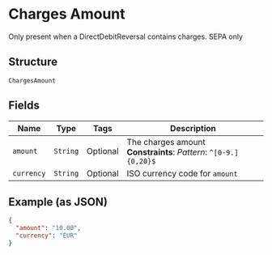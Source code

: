 
# Charges Amount

Only present when a DirectDebitReversal contains charges. SEPA only

## Structure

`ChargesAmount`

## Fields

| Name | Type | Tags | Description |
|  --- | --- | --- | --- |
| `amount` | `String` | Optional | The charges amount<br>**Constraints**: *Pattern*: `^[0-9.]{0,20}$` |
| `currency` | `String` | Optional | ISO currency code for `amount` |

## Example (as JSON)

```json
{
  "amount": "10.00",
  "currency": "EUR"
}
```

